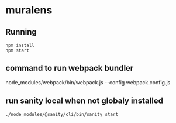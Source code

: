 # muralens



## Running

```
npm install
npm start
```
## command to run webpack bundler
node_modules/webpack/bin/webpack.js --config webpack.config.js

## run sanity local when not globaly installed
```
./node_modules/@sanity/cli/bin/sanity start
```
